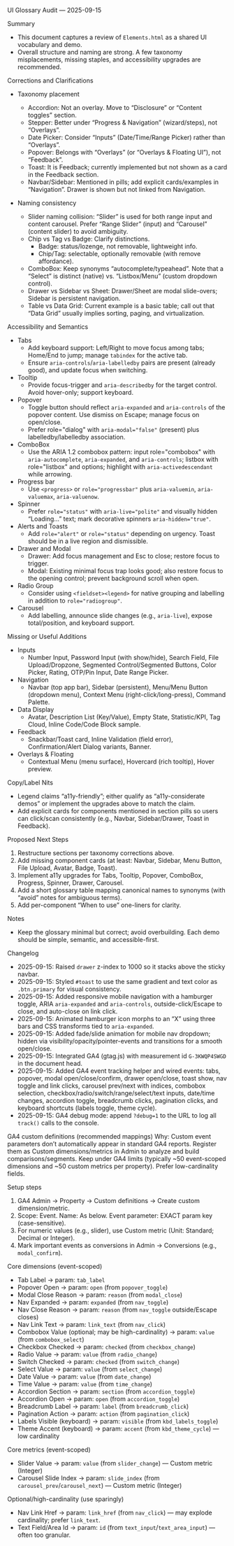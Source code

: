 UI Glossary Audit — 2025-09-15

Summary
- This document captures a review of `Elements.html` as a shared UI vocabulary and demo.
- Overall structure and naming are strong. A few taxonomy misplacements, missing staples, and accessibility upgrades are recommended.

Corrections and Clarifications
- Taxonomy placement
  - Accordion: Not an overlay. Move to “Disclosure” or “Content toggles” section.
  - Stepper: Better under “Progress & Navigation” (wizard/steps), not “Overlays”.
  - Date Picker: Consider “Inputs” (Date/Time/Range Picker) rather than “Overlays”.
  - Popover: Belongs with “Overlays” (or “Overlays & Floating UI”), not “Feedback”.
  - Toast: It is Feedback; currently implemented but not shown as a card in the Feedback section.
  - Navbar/Sidebar: Mentioned in pills; add explicit cards/examples in “Navigation”. Drawer is shown but not linked from Navigation.

- Naming consistency
  - Slider naming collision: “Slider” is used for both range input and content carousel. Prefer “Range Slider” (input) and “Carousel” (content slider) to avoid ambiguity.
  - Chip vs Tag vs Badge: Clarify distinctions.
    - Badge: status/lozenge, not removable, lightweight info.
    - Chip/Tag: selectable, optionally removable (with remove affordance).
  - ComboBox: Keep synonyms “autocomplete/typeahead”. Note that a “Select” is distinct (native) vs. “Listbox/Menu” (custom dropdown control).
  - Drawer vs Sidebar vs Sheet: Drawer/Sheet are modal slide-overs; Sidebar is persistent navigation.
  - Table vs Data Grid: Current example is a basic table; call out that “Data Grid” usually implies sorting, paging, and virtualization.

Accessibility and Semantics
- Tabs
  - Add keyboard support: Left/Right to move focus among tabs; Home/End to jump; manage `tabindex` for the active tab.
  - Ensure `aria-controls`/`aria-labelledby` pairs are present (already good), and update focus when switching.
- Tooltip
  - Provide focus-trigger and `aria-describedby` for the target control. Avoid hover-only; support keyboard.
- Popover
  - Toggle button should reflect `aria-expanded` and `aria-controls` of the popover content. Use dismiss on Escape; manage focus on open/close.
  - Prefer role="dialog" with `aria-modal="false"` (present) plus labelledby/labelledby association.
- ComboBox
  - Use the ARIA 1.2 combobox pattern: input role="combobox" with `aria-autocomplete`, `aria-expanded`, and `aria-controls`; listbox with role="listbox" and options; highlight with `aria-activedescendant` while arrowing.
- Progress bar
  - Use `<progress>` or `role="progressbar"` plus `aria-valuemin`, `aria-valuemax`, `aria-valuenow`.
- Spinner
  - Prefer `role="status"` with `aria-live="polite"` and visually hidden “Loading…” text; mark decorative spinners `aria-hidden="true"`.
- Alerts and Toasts
  - Add `role="alert"` or `role="status"` depending on urgency. Toast should be in a live region and dismissible.
- Drawer and Modal
  - Drawer: Add focus management and Esc to close; restore focus to trigger.
  - Modal: Existing minimal focus trap looks good; also restore focus to the opening control; prevent background scroll when open.
- Radio Group
  - Consider using `<fieldset><legend>` for native grouping and labelling in addition to `role="radiogroup"`.
- Carousel
  - Add labelling, announce slide changes (e.g., `aria-live`), expose total/position, and keyboard support.

Missing or Useful Additions
- Inputs
  - Number Input, Password Input (with show/hide), Search Field, File Upload/Dropzone, Segmented Control/Segmented Buttons, Color Picker, Rating, OTP/Pin Input, Date Range Picker.
- Navigation
  - Navbar (top app bar), Sidebar (persistent), Menu/Menu Button (dropdown menu), Context Menu (right-click/long-press), Command Palette.
- Data Display
  - Avatar, Description List (Key/Value), Empty State, Statistic/KPI, Tag Cloud, Inline Code/Code Block sample.
- Feedback
  - Snackbar/Toast card, Inline Validation (field error), Confirmation/Alert Dialog variants, Banner.
- Overlays & Floating
  - Contextual Menu (menu surface), Hovercard (rich tooltip), Hover preview.

Copy/Label Nits
- Legend claims “a11y-friendly”; either qualify as “a11y-considerate demos” or implement the upgrades above to match the claim.
- Add explicit cards for components mentioned in section pills so users can click/scan consistently (e.g., Navbar, Sidebar/Drawer, Toast in Feedback).

Proposed Next Steps
1) Restructure sections per taxonomy corrections above.
2) Add missing component cards (at least: Navbar, Sidebar, Menu Button, File Upload, Avatar, Badge, Toast).
3) Implement a11y upgrades for Tabs, Tooltip, Popover, ComboBox, Progress, Spinner, Drawer, Carousel.
4) Add a short glossary table mapping canonical names to synonyms (with “avoid” notes for ambiguous terms).
5) Add per-component “When to use” one-liners for clarity.

Notes
- Keep the glossary minimal but correct; avoid overbuilding. Each demo should be simple, semantic, and accessible-first.

Changelog
- 2025-09-15: Raised `drawer` z-index to 1000 so it stacks above the sticky navbar.
- 2025-09-15: Styled `#toast` to use the same gradient and text color as `.btn.primary` for visual consistency.
- 2025-09-15: Added responsive mobile navigation with a hamburger toggle, ARIA `aria-expanded` and `aria-controls`, outside-click/Escape to close, and auto-close on link click.
- 2025-09-15: Animated hamburger icon morphs to an “X” using three bars and CSS transforms tied to `aria-expanded`.
- 2025-09-15: Added fade/slide animation for mobile nav dropdown; hidden via visibility/opacity/pointer-events and transitions for a smooth open/close.
- 2025-09-15: Integrated GA4 (gtag.js) with measurement id `G-3KWQP4SWGD` in the document head.
- 2025-09-15: Added GA4 event tracking helper and wired events: tabs, popover, modal open/close/confirm, drawer open/close, toast show, nav toggle and link clicks, carousel prev/next with indices, combobox selection, checkbox/radio/switch/range/select/text inputs, date/time changes, accordion toggle, breadcrumb clicks, pagination clicks, and keyboard shortcuts (labels toggle, theme cycle).
 - 2025-09-15: GA4 debug mode: append `?debug=1` to the URL to log all `track()` calls to the console.

GA4 custom definitions (recommended mappings)
Why: Custom event parameters don’t automatically appear in standard GA4 reports. Register them as Custom dimensions/metrics in Admin to analyze and build comparisons/segments. Keep under GA4 limits (typically ~50 event-scoped dimensions and ~50 custom metrics per property). Prefer low-cardinality fields.

Setup steps
1) GA4 Admin → Property → Custom definitions → Create custom dimension/metric.
2) Scope: Event. Name: As below. Event parameter: EXACT param key (case-sensitive).
3) For numeric values (e.g., slider), use Custom metric (Unit: Standard; Decimal or Integer).
4) Mark important events as conversions in Admin → Conversions (e.g., `modal_confirm`).

Core dimensions (event-scoped)
- Tab Label → param: `tab_label`
- Popover Open → param: `open` (from `popover_toggle`)
- Modal Close Reason → param: `reason` (from `modal_close`)
- Nav Expanded → param: `expanded` (from `nav_toggle`)
- Nav Close Reason → param: `reason` (from `nav_toggle` outside/Escape closes)
- Nav Link Text → param: `link_text` (from `nav_click`)
- Combobox Value (optional; may be high-cardinality) → param: `value` (from `combobox_select`)
- Checkbox Checked → param: `checked` (from `checkbox_change`)
- Radio Value → param: `value` (from `radio_change`)
- Switch Checked → param: `checked` (from `switch_change`)
- Select Value → param: `value` (from `select_change`)
- Date Value → param: `value` (from `date_change`)
- Time Value → param: `value` (from `time_change`)
- Accordion Section → param: `section` (from `accordion_toggle`)
- Accordion Open → param: `open` (from `accordion_toggle`)
- Breadcrumb Label → param: `label` (from `breadcrumb_click`)
- Pagination Action → param: `action` (from `pagination_click`)
- Labels Visible (keyboard) → param: `visible` (from `kbd_labels_toggle`)
- Theme Accent (keyboard) → param: `accent` (from `kbd_theme_cycle`) — low cardinality

Core metrics (event-scoped)
- Slider Value → param: `value` (from `slider_change`) — Custom metric (Integer)
- Carousel Slide Index → param: `slide_index` (from `carousel_prev`/`carousel_next`) — Custom metric (Integer)

Optional/high-cardinality (use sparingly)
- Nav Link Href → param: `link_href` (from `nav_click`) — may explode cardinality; prefer `link_text`.
- Text Field/Area Id → param: `id` (from `text_input`/`text_area_input`) — often too granular.

